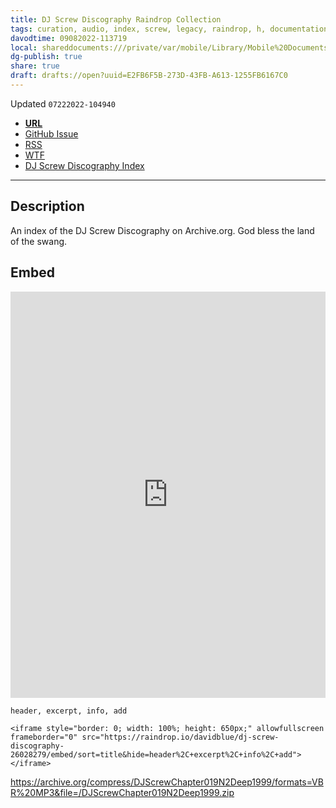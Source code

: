 ```yaml
---
title: DJ Screw Discography Raindrop Collection
tags: curation, audio, index, screw, legacy, raindrop, h, documentation
davodtime: 09082022-113719
local: shareddocuments:///private/var/mobile/Library/Mobile%20Documents/iCloud~md~obsidian/Documents/OBSHIDDIAN/drafts/E2FB6F5B-273D-43FB-A613-1255FB6167C0.md
dg-publish: true
share: true
draft: drafts://open?uuid=E2FB6F5B-273D-43FB-A613-1255FB6167C0
---
```

Updated `07222022-104940`

- [**URL**](https://raindrop.io/davidblue/dj-screw-discography-26028279)
- [GitHub Issue](https://github.com/extratone/screw/issues/4)
- [RSS](https://raindrop.io/davidblue/dj-screw-discography-26028279/feed)
- [WTF](https://davidblue.wtf/drafts/E2FB6F5B-273D-43FB-A613-1255FB6167C0.html)
- [DJ Screw Discography Index](drafts://open?uuid=D8FBA5AA-961E-47B2-A0C6-E0D88EF8F667)

---

## Description

An index of the DJ Screw Discography on Archive.org. God bless the land of the swang.


## Embed

<iframe style="border: 0; width: 100%; height: 650px;" allowfullscreen frameborder="0" src="https://raindrop.io/davidblue/dj-screw-discography-26028279/embed/sort=title&hide=header%2C+excerpt%2C+info%2C+add"></iframe>

`header, excerpt, info, add`

```
<iframe style="border: 0; width: 100%; height: 650px;" allowfullscreen frameborder="0" src="https://raindrop.io/davidblue/dj-screw-discography-26028279/embed/sort=title&hide=header%2C+excerpt%2C+info%2C+add"></iframe>
```

https://archive.org/compress/DJScrewChapter019N2Deep1999/formats=VBR%20MP3&file=/DJScrewChapter019N2Deep1999.zip